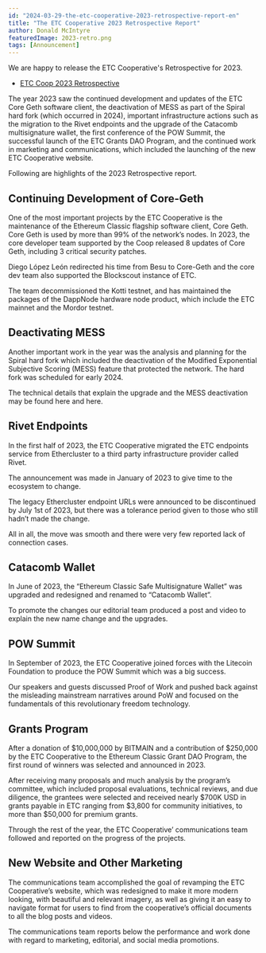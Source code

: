 ```yaml
---
id: "2024-03-29-the-etc-cooperative-2023-retrospective-report-en"
title: "The ETC Cooperative 2023 Retrospective Report"
author: Donald McIntyre
featuredImage: 2023-retro.png
tags: [Announcement]
---
```


We are happy to release the ETC Cooperative's Retrospective for 2023.

* [ETC Coop 2023 Retrospective](/etc-cooperative-retrospective-2023.pdf)

The year 2023 saw the continued development and updates of the ETC Core Geth software client, the deactivation of MESS as part of the Spiral hard fork (which occurred in 2024), important infrastructure actions such as the migration to the Rivet endpoints and the upgrade of the Catacomb multisignature wallet, the first conference of the POW Summit, the successful launch of the ETC Grants DAO Program, and the continued work in marketing and communications, which included the launching of the new ETC Cooperative website.

Following are highlights of the 2023 Retrospective report.

## Continuing Development of Core-Geth

One of the most important projects by the ETC Cooperative is the maintenance of the Ethereum Classic flagship software client, Core Geth. Core Geth is used by more than 99% of the network’s nodes. In 2023, the core developer team supported by the Coop released 8 updates of Core Geth, including 3 critical security patches.

Diego López León redirected his time from Besu to Core-Geth and the core dev team also supported the Blockscout instance of ETC. 

The team decommissioned the Kotti testnet, and has maintained the packages of the DappNode hardware node product, which include the ETC mainnet and the Mordor testnet.

## Deactivating MESS

Another important work in the year was the analysis and planning for the Spiral hard fork which included the deactivation of the Modified Exponential Subjective Scoring (MESS) feature that protected the network. The hard fork was scheduled for early 2024.

The technical details that explain the upgrade and the MESS deactivation may be found here and here.

## Rivet Endpoints

In the first half of 2023, the ETC Cooperative migrated the ETC endpoints service from Ethercluster to a third party infrastructure provider called Rivet.

The announcement was made in January of 2023 to give time to the ecosystem to change. 

The legacy Ethercluster endpoint URLs were announced to be discontinued by July 1st of 2023, but there was a tolerance period given to those who still hadn’t made the change.

All in all, the move was smooth and there were very few reported lack of connection cases.

## Catacomb Wallet

In June of 2023, the “Ethereum Classic Safe Multisignature Wallet” was upgraded and redesigned and renamed to “Catacomb Wallet”.

To promote the changes our editorial team produced a post and video to explain the new name change and the upgrades.

## POW Summit

In September of 2023, the ETC Cooperative joined forces with the Litecoin Foundation to produce the POW Summit which was a big success. 

Our speakers and guests discussed Proof of Work and pushed back against the misleading mainstream narratives around PoW and focused on the fundamentals of this revolutionary freedom technology.

## Grants Program

After a donation of $10,000,000 by BITMAIN and a contribution of $250,000 by the ETC Cooperative to the Ethereum Classic Grant DAO Program, the first round of winners was selected and announced in 2023.

After receiving many proposals and much analysis by the program’s committee, which included proposal evaluations, technical reviews, and 								       due diligence, the grantees were selected and received nearly $700K USD in grants payable in ETC ranging from $3,800 for community initiatives, to more than $50,000 for premium grants.

Through the rest of the year, the ETC Cooperative’ communications team followed and reported on the progress of the projects.

## New Website and Other Marketing

The communications team accomplished the goal of revamping the ETC Cooperative’s website, which was redesigned to make it more modern looking, with beautiful and relevant imagery, as well as giving it an easy to navigate format for users to find from the cooperative’s official documents to all the blog posts and videos.

The communications team reports below the performance and work done with regard to marketing, editorial, and social media promotions.


